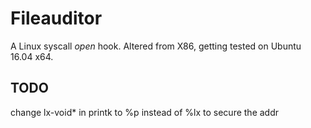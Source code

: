# Fileauditor
A Linux syscall *open* hook. Altered from X86, getting tested on Ubuntu 16.04 x64.
## TODO
change lx-void\* in printk to %p instead of %lx to secure the addr

